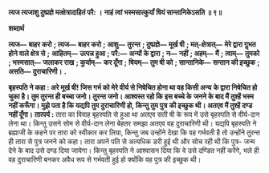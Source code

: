 **त्यज त्यजाशु दुष्प्रज्ञे मत्क्षेत्रादाहितं परै: ।** **नाहं त्वां भस्मसात्कुर्यां षियं सान्तानिकेऽसति ॥ ९॥** 

**शब्दार्थ** 

**त्यज—** **बाहर करो** **; त्यज—** **बाहर करो** **; आशु—** **तुरन्त** **; दुष्प्रज्ञे—** **मूर्ख षी** **; मत्-क्षेत्रात्—** **मेरे द्वारा गॢभत होने वाले क्षेत्र से** **;** **आहितम्—** **उत्पन्न हुआ** **; परै:—** **अन्यों के द्वारा** **; न—** **नहीं** **; अहम्—** **मैं** **; त्वाम्—** **तुमको** **; भस्मसात्—** **जलाकर राख** **; कुर्याम्—** **कर दूँगा** **;** **षियम्—** **तुम षी को** **; सान्तानिके—** **सन्तान की इच्छुक** **; असति—** **दुराचारिणी।** **.** 

**बृहस्पति ने कहा : अरे मूर्ख षी! जिस गर्भ को मेरे वीर्य से निषेचित होना था वह किसी अन्य** **के द्वारा निषेचित हो चुका है। तुम तुरन्त ही बच्चा जनो। तुरन्त जनो। आश्वस्त रहो कि इस बच्चे के** **जनने के बाद मैं तुश्हें भस्म नहीं करूँगा। मुझे पता है कि यद्यपि तुम दुराचारिणी हो, किन्तु तुम पुत्र** **की इच्छुक थी। अतएव मैं तुश्हें दण्ड नहीं दूँगा।** **तात्पर्य :** तारा का विवाह बृहस्पति से हुआ था अतएव सती षी के रूप में उसे बृहस्पति से वीर्य-दान लेना था। किन्तु उसने सोम से वीर्य-दान लेना बेहतर समझा अतएव वह दुराचारिणी थी। यद्यपि बृहस्पति ने ब्रह्माजी के कहने पर तारा को स्वीकार कर लिया, किन्तु जब उन्होंने देखा कि वह गर्भवती है तो उन्होंने तुरन्त ही तारा से पुत्र जनने को कहा। तारा अपने पति से अत्यधिक डरी हुई थी और सोच रही थी कि पुत्र- जन्म देने के बाद उसे दण्ड दिया जायेगा। किन्तु बृहस्पति ने आश्वासन दिया कि वे उसे दण्डित नहीं करेंगे, भले ही वह दुराचारिणी बनकर अवैध रूप से गर्भवती हुई हो क्योंकि वह पुत्र की इच्छुक थी।  